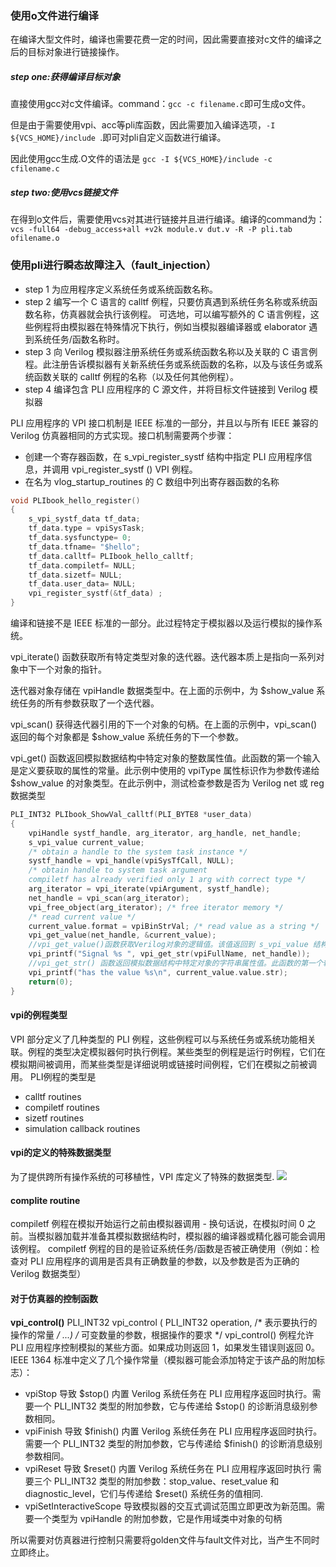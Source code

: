 ### 使用o文件进行编译

在编译大型文件时，编译也需要花费一定的时间，因此需要直接对c文件的编译之后的目标对象进行链接操作。

##### step one:获得编译目标对象

直接使用gcc对c文件编译。command：``gcc -c filename.c``即可生成o文件。

但是由于需要使用vpi、acc等pli库函数，因此需要加入编译选项，``-I ${VCS_HOME}/include ``.即可对pli自定义函数进行编译。

因此使用gcc生成.O文件的语法是 ``gcc -I ${VCS_HOME}/include -c cfilename.c ``

##### step two:使用vcs链接文件

在得到o文件后，需要使用vcs对其进行链接并且进行编译。编译的command为：
``vcs -full64 -debug_access+all +v2k module.v dut.v -R -P pli.tab ofilename.o``

### 使用pli进行瞬态故障注入（fault_injection）

* step 1
  为应用程序定义系统任务或系统函数名称。
* step 2
  编写一个 C 语言的 calltf 例程，只要仿真遇到系统任务名称或系统函数名称，仿真器就会执行该例程。
  可选地，可以编写额外的 C 语言例程，这些例程将由模拟器在特殊情况下执行，例如当模拟器编译器或 elaborator 遇到系统任务/函数名称时。
* step 3
  向 Verilog 模拟器注册系统任务或系统函数名称以及关联的 C 语言例程。此注册告诉模拟器有关新系统任务或系统函数的名称，以及与该任务或系统函数关联的 calltf 例程的名称（以及任何其他例程）。
* step 4
  编译包含 PLI 应用程序的 C 源文件，并将目标文件链接到 Verilog 模拟器

PLI 应用程序的 VPI 接口机制是 IEEE 标准的一部分，并且以与所有 IEEE 兼容的 Verilog 仿真器相同的方式实现。接口机制需要两个步骤：

* 创建一个寄存器函数，在 s_vpi_register_systf 结构中指定 PLI 应用程序信息，并调用 vpi_register_systf () VPI 例程。
* 在名为 vlog_startup_routines 的 C 数组中列出寄存器函数的名称

```c
void PLIbook_hello_register()
{
    s_vpi_systf_data tf_data;
    tf_data.type = vpiSysTask;
    tf_data.sysfunctype= 0;
    tf_data.tfname= "$hello";
    tf_data.calltf= PLIbook_hello_calltf;
    tf_data.compiletf= NULL;
    tf_data.sizetf= NULL;
    tf_data.user_data= NULL;
    vpi_register_systf(&tf_data) ;
}
```

编译和链接不是 IEEE 标准的一部分。此过程特定于模拟器以及运行模拟的操作系统。

vpi_iterate() 函数获取所有特定类型对象的迭代器。迭代器本质上是指向一系列对象中下一个对象的指针。

迭代器对象存储在 vpiHandle 数据类型中。在上面的示例中，为 $show_value 系统任务的所有参数获取了一个迭代器。

vpi_scan() 获得迭代器引用的下一个对象的句柄。在上面的示例中，vpi_scan() 返回的每个对象都是 $show_value 系统任务的下一个参数。

vpi_get() 函数返回模拟数据结构中特定对象的整数属性值。此函数的第一个输入是定义要获取的属性的常量。此示例中使用的 vpiType 属性标识作为参数传递给 $show_value 的对象类型。在此示例中，测试检查参数是否为 Verilog net 或 reg 数据类型

```c
PLI_INT32 PLIbook_ShowVal_calltf(PLI_BYTE8 *user_data)
{
    vpiHandle systf_handle, arg_iterator, arg_handle, net_handle;
    s_vpi_value current_value;
    /* obtain a handle to the system task instance */
    systf_handle = vpi_handle(vpiSysTfCall, NULL);
    /* obtain handle to system task argument
    compiletf has already verified only 1 arg with correct type */
    arg_iterator = vpi_iterate(vpiArgument, systf_handle);
    net_handle = vpi_scan(arg_iterator);
    vpi_free_object(arg_iterator); /* free iterator memory */
    /* read current value */
    current_value.format = vpiBinStrVal; /* read value as a string */
    vpi_get_value(net_handle, &current_value);
    //vpi_get_value()函数获取Verilog对象的逻辑值。该值返回到 s_vpi_value 结构中，该结构被定义为 VPI 标准的一部分。 vpi_get_value()函数允许获取多种格式的值。在此示例中，值是作为字符串获取的，具有值的二进制表示形式。
    vpi_printf("Signal %s ", vpi_get_str(vpiFullName, net_handle));
    //vpi_get_str() 函数返回模拟数据结构中特定对象的字符串属性值。此函数的第一个输入是定义要获取的属性的常量。本例中使用的 vpiFullName 属性是作为 $show_value 参数列出的网络的 Verilog 分层路径名。
    vpi_printf("has the value %s\n", current_value.value.str);
    return(0);
}
```

#### vpi的例程类型

VPI 部分定义了几种类型的 PLI 例程，这些例程可以与系统任务或系统功能相关联。例程的类型决定模拟器何时执行例程。某些类型的例程是运行时例程，它们在模拟期间被调用，而某些类型是详细说明或链接时间例程，它们在模拟之前被调用。 PLI例程的类型是

* calltf routines
* compiletf routines
* sizetf routines
* simulation callback routines

#### vpi的定义的特殊数据类型

为了提供跨所有操作系统的可移植性，VPI 库定义了特殊的数据类型.
![](images/2023-03-16-10-31-20.png)

#### complite routine

compiletf 例程在模拟开始运行之前由模拟器调用 - 换句话说，在模拟时间 0 之前。当模拟器加载并准备其模拟数据结构时，模拟器的编译器或精化器可能会调用该例程。 compiletf 例程的目的是验证系统任务/函数是否被正确使用（例如：检查对 PLI 应用程序的调用是否具有正确数量的参数，以及参数是否为正确的 Verilog 数据类型）

#### 对于仿真器的控制函数

**vpi_control()**
PLI_INT32 vpi_control ( PLI_INT32 operation,  /* 表示要执行的操作的常量 */
...)  /* 可变数量的参数，根据操作的要求 */
 vpi_control() 例程允许 PLI 应用程序控制模拟的某些方面。如果成功则返回 1，如果发生错误则返回 0。 IEEE 1364 标准中定义了几个操作常量（模拟器可能会添加特定于该产品的附加标志）：

* vpiStop 导致 $stop() 内置 Verilog 系统任务在 PLI 应用程序返回时执行。需要一个 PLI_INT32 类型的附加参数，它与传递给 $stop() 的诊断消息级别参数相同。
* vpiFinish 导致 $finish() 内置 Verilog 系统任务在 PLI 应用程序返回时执行。需要一个 PLI_INT32 类型的附加参数，它与传递给 $finish() 的诊断消息级别参数相同。
* vpiReset 导致 $reset() 内置 Verilog 系统任务在 PLI 应用程序返回时执行 需要三个 PLI_INT32 类型的附加参数：stop_value、reset_value 和 diagnostic_level，它们与传递给 $reset() 系统任务的值相同.
* vpiSetInteractiveScope 导致模拟器的交互式调试范围立即更改为新范围。需要一个类型为 vpiHandle 的附加参数，它是作用域类中对象的句柄

所以需要对仿真器进行控制只需要将golden文件与fault文件对比，当产生不同时立即终止。
